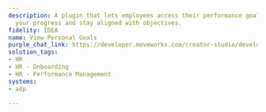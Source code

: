 ```yaml
---
description: A plugin that lets employees access their performance goals to track
  your progress and stay aligned with objectives.
fidelity: IDEA
name: View Personal Goals
purple_chat_link: https://developer.moveworks.com/creator-studio/developer-tools/purple-chat?purple_chat_v1=%7B%22settings%22%3A%7B%22colorStyle%22%3A%22LIGHT%22%2C%22startTime%22%3A%2211%3A43+AM%22%2C%22defaultPerson%22%3A%22GEORGIA%22%2C%22editable%22%3Atrue%7D%2C%22messages%22%3A%5B%7B%22from%22%3A%22USER%22%2C%22text%22%3A%22How+can+I+view+my+performance+goals%3F%22%7D%2C%7B%22from%22%3A%22BOT%22%2C%22text%22%3A%22%E2%9C%85+Authenticating+your+access+to+the+performance+management+system%5Cn%E2%9C%85+Retrieving+your+current+performance+goals%5Cn%F0%9F%94%81+Preparing+to+display+your+goals%22%2C%22cards%22%3A%5B%7B%22title%22%3A%22Your+Performance+Goals%22%2C%22text%22%3A%22Keeping+track+of+your+performance+goals+helps+you+stay+focused+and+aligned+with+your+career+aspirations.+Here+are+your+current+goals%3A%22%7D%2C%7B%22text%22%3A%22%3Cb%3EQ1+Objectives%3A%3C%2Fb%3E+Increase+sales+conversion+rate+by+10%25.%3Cbr%3E%3Cb%3EQ2+Objectives%3A%3C%2Fb%3E+Complete+Advanced+Sales+Training.%3Cbr%3E%3Cb%3EAnnual+Goal%3A%3C%2Fb%3E+Achieve+%27Exceeds+Expectations%27+in+customer+satisfaction+surveys.%3Cbr%3ETo+discuss+your+goals+or+make+adjustments%2C+please+schedule+a+meeting+with+your+manager.%22%2C%22buttons%22%3A%5B%7B%22style%22%3A%22PRIMARY%22%2C%22text%22%3A%22Schedule+Meeting+with+Manager%22%7D%2C%7B%22text%22%3A%22Review+More+Details%22%7D%5D%7D%5D%7D%5D%7D
solution_tags:
- HR
- HR - Onboarding
- HR - Performance Management
systems:
- adp

---
```

